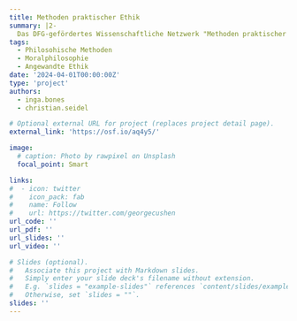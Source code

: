 ```yaml
---
title: Methoden praktischer Ethik
summary: |2- 
  Das DFG-gefördertes Wissenschaftliche Netzwerk "Methoden praktischer Ethik" wird moralphilosophische Methoden in angewandten ethischen Kontexten (wie KI, Datenschutz, Klimawandel etc.) untersuchen und die Rolle von Ethiker:innen in den entsprechenen öffentlichen Diskursen reflektieren.
tags:
  - Philosohische Methoden
  - Moralphilosophie
  - Angewandte Ethik
date: '2024-04-01T00:00:00Z'
type: 'project'
authors: 
  - inga.bones
  - christian.seidel

# Optional external URL for project (replaces project detail page).
external_link: 'https://osf.io/aq4y5/'

image:
  # caption: Photo by rawpixel on Unsplash
  focal_point: Smart

links:
#  - icon: twitter
#    icon_pack: fab
#    name: Follow
#    url: https://twitter.com/georgecushen
url_code: ''
url_pdf: ''
url_slides: ''
url_video: ''

# Slides (optional).
#   Associate this project with Markdown slides.
#   Simply enter your slide deck's filename without extension.
#   E.g. `slides = "example-slides"` references `content/slides/example-slides.md`.
#   Otherwise, set `slides = ""`.
slides: ''
---
```


